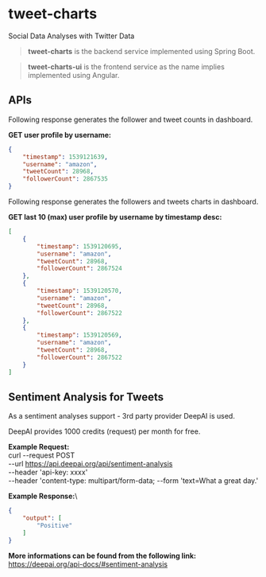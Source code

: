 # tweet-charts
Social Data Analyses with Twitter Data

>**tweet-charts** is the backend service implemented using Spring Boot.

>**tweet-charts-ui** is the frontend service as the name implies implemented using Angular.

## APIs

Following response generates the follower and tweet counts in dashboard.

**GET user profile by username:**
```json
{
    "timestamp": 1539121639,
    "username": "amazon",
    "tweetCount": 28968,
    "followerCount": 2867535
}
```

Following response generates the followers and tweets charts in dashboard.

**GET last 10 (max) user profile by username by timestamp desc:**
```json
[
    {
        "timestamp": 1539120695,
        "username": "amazon",
        "tweetCount": 28968,
        "followerCount": 2867524
    },
    {
        "timestamp": 1539120570,
        "username": "amazon",
        "tweetCount": 28968,
        "followerCount": 2867522
    },
    {
        "timestamp": 1539120569,
        "username": "amazon",
        "tweetCount": 28968,
        "followerCount": 2867522
    }
]
```

## Sentiment Analysis for Tweets

As a sentiment analyses support - 3rd party provider DeepAI is used.

DeepAI provides 1000 credits (request) per month for free.

**Example Request:**\
curl --request POST \
  --url https://api.deepai.org/api/sentiment-analysis \
  --header 'api-key: xxxx' \
  --header 'content-type: multipart/form-data;
  --form 'text=What a great day.'

**Example Response:**\
```json
{
    "output": [
        "Positive"
    ]
}
```

**More informations can be found from the following link:**\
https://deepai.org/api-docs/#sentiment-analysis
